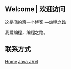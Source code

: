 ## Welcome | 欢迎访问

这是我的第一个博客 —[编程之路]( https://bczl.github.io/ )

我爱编程，编程之路。

## 联系方式

[Home]( https://github.com/bczl )             [Java JVM]( https://github.com/bczl/pers.bczl.se.jvm )       
